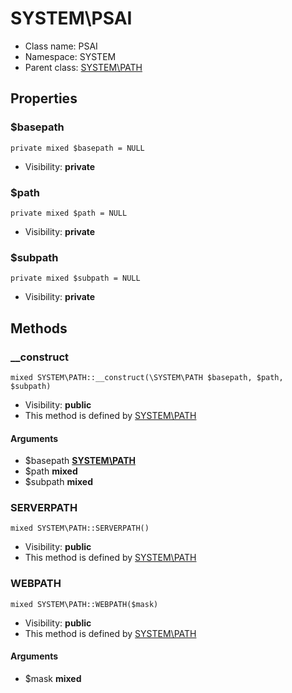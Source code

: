 SYSTEM\PSAI
===============






* Class name: PSAI
* Namespace: SYSTEM
* Parent class: [SYSTEM\PATH](SYSTEM-PATH)





Properties
----------


### $basepath

    private mixed $basepath = NULL





* Visibility: **private**


### $path

    private mixed $path = NULL





* Visibility: **private**


### $subpath

    private mixed $subpath = NULL





* Visibility: **private**


Methods
-------


### __construct

    mixed SYSTEM\PATH::__construct(\SYSTEM\PATH $basepath, $path, $subpath)





* Visibility: **public**
* This method is defined by [SYSTEM\PATH](SYSTEM-PATH)


#### Arguments
* $basepath **[SYSTEM\PATH](SYSTEM-PATH)**
* $path **mixed**
* $subpath **mixed**



### SERVERPATH

    mixed SYSTEM\PATH::SERVERPATH()





* Visibility: **public**
* This method is defined by [SYSTEM\PATH](SYSTEM-PATH)




### WEBPATH

    mixed SYSTEM\PATH::WEBPATH($mask)





* Visibility: **public**
* This method is defined by [SYSTEM\PATH](SYSTEM-PATH)


#### Arguments
* $mask **mixed**


